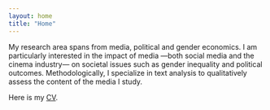 ```yaml
---
layout: home
title: "Home"
---
```

My research area spans from media, political and gender economics. I am particularly interested in the impact of media —both social media and the cinema industry— on societal issues such as gender inequality and political outcomes. Methodologically, I specialize in text analysis to qualitatively assess the content of the media I study.

Here is my [CV](assets/cv/Auguste_Debroise_CV_JULY_2024.pdf).
